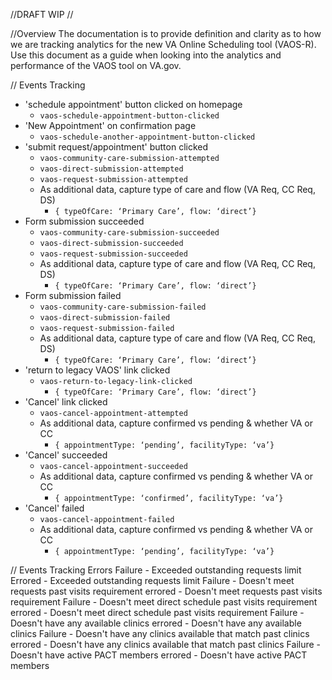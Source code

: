 //DRAFT WIP //

//Overview
The documentation is to provide definition and clarity as to how we are tracking analytics for the new VA Online Scheduling tool (VAOS-R). Use this document as a guide when looking into the analytics and performance of the VAOS tool on VA.gov. 

// Events Tracking
- 'schedule appointment' button clicked on homepage
  - `vaos-schedule-appointment-button-clicked`
- 'New Appointment' on confirmation page
  - `vaos-schedule-another-appointment-button-clicked`
- 'submit request/appointment' button clicked
  - `vaos-community-care-submission-attempted`
  - `vaos-direct-submission-attempted`
  - `vaos-request-submission-attempted`
  - As additional data, capture type of care and flow (VA Req, CC Req, DS)
    - `{ typeOfCare: ‘Primary Care’, flow: ‘direct’}`
- Form submission succeeded
  - `vaos-community-care-submission-succeeded`
  - `vaos-direct-submission-succeeded`
  - `vaos-request-submission-succeeded`
  - As additional data, capture type of care and flow (VA Req, CC Req, DS)
    - `{ typeOfCare: ‘Primary Care’, flow: ‘direct’}`
- Form submission failed
  - `vaos-community-care-submission-failed`
  - `vaos-direct-submission-failed`
  - `vaos-request-submission-failed`
  - As additional data, capture type of care and flow (VA Req, CC Req, DS)
    - `{ typeOfCare: ‘Primary Care’, flow: ‘direct’}`
- 'return to legacy VAOS' link clicked
	- `vaos-return-to-legacy-link-clicked`
	    - `{ typeOfCare: ‘Primary Care’, flow: ‘direct’}`
- 'Cancel' link clicked
  - `vaos-cancel-appointment-attempted`
  - As additional data, capture confirmed vs pending & whether VA or CC
    - `{ appointmentType: ‘pending’, facilityType: ‘va’}`
- 'Cancel' succeeded
  - `vaos-cancel-appointment-succeeded`
  - As additional data, capture confirmed vs pending & whether VA or CC
    - `{ appointmentType: ‘confirmed’, facilityType: ‘va’}`
- 'Cancel' failed
  - `vaos-cancel-appointment-failed`
  - As additional data, capture confirmed vs pending & whether VA or CC
    - `{ appointmentType: ‘pending’, facilityType: ‘va’}`
 
 // Events Tracking Errors
 Failure - Exceeded outstanding requests limit
Errored - Exceeded outstanding requests limit
 Failure - Doesn't meet requests past visits requirement
errored - Doesn't meet requests past visits requirement
 Failure - Doesn't meet direct schedule past visits requirement
errored - Doesn't meet direct schedule past visits requirement
 Failure - Doesn't have any available clinics
errored - Doesn't have any available clinics
 Failure - Doesn't have any clinics available that match past clinics
errored - Doesn't have any clinics available that match past clinics
 Failure - Doesn't have active PACT members
errored - Doesn't have active PACT members
